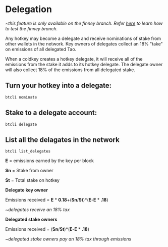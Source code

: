 # Delegation

*~this feature is only available on the finney branch. Refer [here](SwitchingBranches.md) to learn how to test the finney branch.*

Any hotkey may become a delegate and receive nominations of stake from other wallets in the network. Key owners of delegates collect an 18% "take" on emissions of all delegated Tao.

When a coldkey creates a hotkey delegate, it will receive all of the emissions from the stake it adds to its hotkey delegate. The delegate owner will also collect 18% of the emissions from all delegated stake.

## Turn your hotkey into a delegate:
```
btcli nominate
```

## Stake to a delegate account:
```
btcli delegate
```

## List all the delagates in the network
```
btcli list_delegates
```



**E** = emissions earned by the key per block

**Sn** = Stake from owner

**St** = Total stake on hotkey

**Delegate key owner**

Emissions received = **E** * **0.18**+(**Sn**/**St**)*(**E**-**E** * **.18**)

*~delegates receive an 18% tax*

**Delegated stake owners**

Emissions received = (**Sn**/**St**)*(**E**-**E** * **.18**)

*~delegated stake owners pay an 18% tax through emissions*

